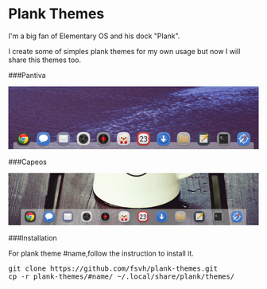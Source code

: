 Plank Themes
============

I'm a big fan of Elementary OS and his dock "Plank".

I create some of simples plank themes for my own usage but now I will share this themes too.

###Pantiva 

![Texte alternatif](https://raw.githubusercontent.com/bokehlicia/preview-images/master/Pantiva.png "Pantiva")

###Capeos 

![Texte alternatif](https://raw.githubusercontent.com/bokehlicia/preview-images/master/Capeos.png "Pantiva")

###Installation

For plank theme #name,follow the instruction to install it.

<pre>
git clone https://github.com/fsvh/plank-themes.git
cp -r plank-themes/#name/ ~/.local/share/plank/themes/
</pre>

